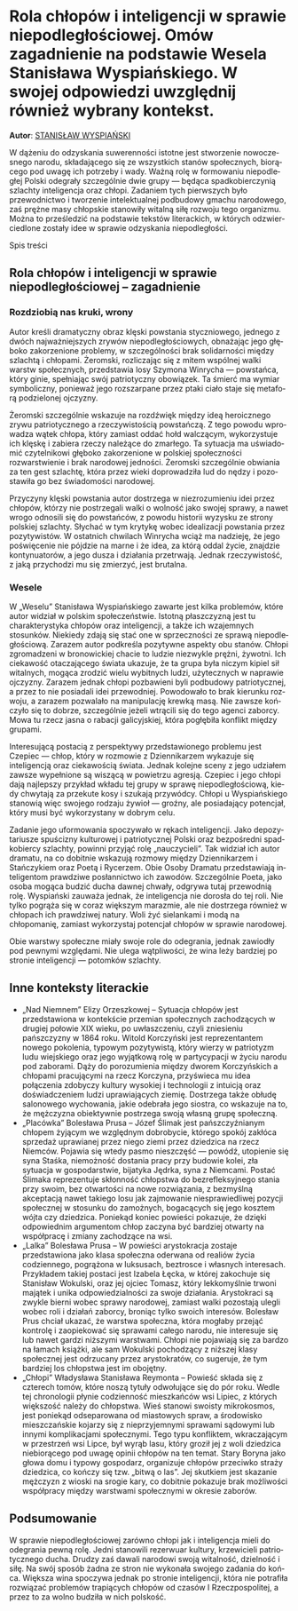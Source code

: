 # Rola chłopów i inteligencji w sprawie niepodległościowej. Omów zagadnienie na podstawie Wesela Stanisława Wyspiańskiego. W swojej odpowiedzi uwzględnij również wybrany kontekst.

**Autor**: [STANISŁAW WYSPIAŃSKI](https://poezja.org/wz/Stanislaw_Wyspianski/)

W dą­że­niu do od­zy­ska­nia su­we­ren­no­ści istot­ne jest stwo­rze­nie no­wo­cze­sne­go na­ro­du, skła­da­ją­ce­go się ze wszyst­kich sta­nów spo­łecz­nych, bio­rą­ce­go pod uwa­gę ich po­trze­by i wady. Waż­ną rolę w for­mo­wa­niu nie­pod­le­głej Pol­ski ode­gra­ły szcze­gól­nie dwie grupy — będąca spadkobierczynią szlachty inteligencja oraz chłopi. Za­da­niem tych pierw­szych było przewodnictwo i tworzenie intelektualnej podbudowy gmachu narodowego, zaś pręż­ne masy chłop­skie sta­no­wi­ły witalną siłę rozwoju tego organizmu. Moż­na to prze­śle­dzić na pod­sta­wie tek­stów li­te­rac­kich, w któ­rych od­zwier­cie­dlo­ne zo­sta­ły idee w spra­wie od­zy­ska­nia nie­pod­le­gło­ści.

Spis treści



## Rola chłopów i inteligencji w sprawie niepodległościowej – zagadnienie

### Rozdziobią nas kruki, wrony

Au­tor kre­śli dramatyczny obraz klęski powstania styczniowego, jed­ne­go z dwóch naj­waż­niej­szych zry­wów nie­pod­le­gło­ścio­wych, ob­na­ża­jąc jego głę­bo­ko za­ko­rze­nio­ne pro­ble­my, w szcze­gól­no­ści brak solidarności między szlachtą i chłopami. Żerom­ski, roz­li­cza­jąc się z mi­tem wspól­nej wal­ki warstw spo­łecz­nych, przed­sta­wia losy Szy­mo­na Win­ry­cha — po­wstań­ca, któ­ry gi­nie, speł­nia­jąc swój pa­trio­tycz­ny obo­wią­zek. Ta śmierć ma wy­miar sym­bo­licz­ny, po­nie­waż jego roz­szar­pa­ne przez pta­ki cia­ło sta­je się me­ta­fo­rą po­dzie­lo­nej oj­czy­zny.

Żerom­ski szcze­gól­nie wska­zu­je na rozdźwięk między ideą heroicznego zrywu patriotycznego a rzeczywistością powstańczą. Z tego po­wo­du wpro­wa­dza wą­tek chło­pa, któ­ry za­miast od­dać hołd wal­czą­cym, wy­ko­rzy­stu­je ich klę­skę i za­bie­ra rze­czy na­le­żą­ce do zmar­łe­go. Ta sy­tu­acja ma uświa­do­mić czy­tel­ni­ko­wi głęboko zakorzenione w polskiej społeczności rozwarstwienie i brak narodowej jedności. Żerom­ski szcze­gól­nie ob­wia­nia za ten gest szlach­tę, któ­ra przez wie­ki do­pro­wa­dzi­ła lud do nę­dzy i po­zo­sta­wi­ła go bez świa­do­mo­ści na­ro­do­wej.



Przy­czy­ny klę­ski po­wsta­nia au­tor do­strze­ga w niezrozumieniu idei przez chłopów, któ­rzy nie po­strze­ga­li wal­ki o wol­ność jako swo­jej spra­wy, a na­wet wro­go od­no­si­li się do po­wstań­ców, z po­wo­du historii wyzysku ze strony polskiej szlachty. Sły­chać w tym kry­ty­kę wo­bec ide­ali­za­cji po­wsta­nia przez po­zy­ty­wi­stów. W ostat­nich chwi­lach Win­ry­cha wciąż ma na­dzie­ję, że jego po­świę­ce­nie nie pój­dzie na mar­ne i że idea, za któ­rą od­dal ży­cie, znaj­dzie kon­ty­nu­ato­rów, a jego du­sza i dzia­ła­nia prze­trwa­ją. Jed­nak rze­czy­wi­stość, z jaką przy­cho­dzi mu się zmie­rzyć, jest bru­tal­na.

### Wesele

W „We­se­lu” Sta­ni­sła­wa Wy­spiań­skie­go za­war­te jest kil­ka pro­ble­mów, któ­re au­tor wi­dział w pol­skim spo­łe­czeń­stwie. Istot­ną płasz­czy­zną jest tu charakterystyka chłopów oraz inteligencji, a także ich wzajemnych stosunków. Nie­kie­dy zda­ją się stać one w sprzecz­no­ści ze spra­wą nie­pod­le­gło­ścio­wą. Za­ra­zem au­tor pod­kre­śla po­zy­tyw­ne aspek­ty obu sta­nów. Chłopi zgromadzeni w bronowickiej chacie to ludzie niezwykle prężni, żywotni. Ich ciekawość otaczającego świata uka­zu­je, że ta gru­pa była ni­czym ki­piel sił wi­tal­nych, mo­gą­ca zro­dzić wie­lu wy­bit­nych lu­dzi, uży­tecz­nych w na­pra­wie oj­czy­zny. Za­ra­zem jed­nak chłopi pozbawieni byli podbudowy patriotycznej, a przez to nie posiadali idei przewodniej. Po­wo­do­wa­ło to brak kie­run­ku roz­wo­ju, a za­ra­zem po­zwa­la­ło na manipulację krew­ką masą. Nie za­wsze koń­czy­ło się to do­brze, szcze­gól­nie je­że­li wtrą­ci­li się do tego agen­ci za­bor­cy. Mowa tu rzecz ja­sna o rabacji galicyjskiej, któ­ra po­głę­bi­ła kon­flikt mię­dzy gru­pa­mi.



In­te­re­su­ją­cą po­sta­cią z per­spek­ty­wy przed­sta­wio­ne­go pro­ble­mu jest Czepiec — chłop, który w rozmowie z Dziennikarzem wykazuje się inteligencją oraz ciekawością świata. Jed­nak ko­lej­ne sce­ny z jego udzia­łem za­wsze wy­peł­nio­ne są wi­szą­cą w po­wie­trzu agre­sją. Cze­piec i jego chło­pi dają naj­lep­szy przy­kład wkła­du tej gru­py w spra­wę nie­pod­le­gło­ścio­wą, kie­dy chwy­ta­ją za prze­ku­te kosy i szu­ka­ją przy­wód­cy. Chło­pi u Wy­spiań­skie­go sta­no­wią więc swo­je­go ro­dza­ju żywioł — groźny, ale posiadający potencjał, któ­ry musi być wy­ko­rzy­sta­ny w do­brym celu.

Za­da­nie jego ufor­mo­wa­nia spo­czy­wa­ło w rę­kach in­te­li­gen­cji. Jako de­po­zy­ta­riu­sze spu­ści­zny kul­tu­ro­wej i pa­trio­tycz­nej Pol­ski oraz bez­po­śred­ni spad­ko­bier­cy szlach­ty, powinni przyjąć rolę „nauczycieli”. Tak wi­dział ich au­tor dra­ma­tu, na co do­bit­nie wska­zu­ją rozmowy między Dziennikarzem i Stańczykiem oraz Poetą i Rycerzem. Obie Oso­by Dra­ma­tu przed­sta­wia­ją in­te­li­gen­tom praw­dzi­we po­słan­nic­two ich za­wo­dów. Szcze­gól­nie Po­eta, jako oso­ba mo­gą­ca bu­dzić du­cha daw­nej chwa­ły, od­gry­wa tu­taj prze­wod­nią rolę. Wy­spiań­ski za­uwa­ża jed­nak, że inteligencja nie dorosła do tej roli. Nie tyl­ko po­grą­ża się w co­raz więk­szym ma­ra­zmie, ale nie do­strze­ga rów­nież w chło­pach ich praw­dzi­wej na­tu­ry. Woli żyć sielankami i modą na chłopomanię, za­miast wy­ko­rzy­staj po­ten­cjał chło­pów w spra­wie na­ro­do­wej.



Obie war­stwy spo­łecz­ne miały swoje role do odegrania, jednak zawiodły pod pewnymi względami. Nie ule­ga wąt­pli­wo­ści, że wina leży bardziej po stronie inteligencji — potomków szlachty.

## Inne konteksty literackie

- „Nad Niemnem” Elizy Orzeszkowej – Sytuacja chłopów jest przedstawiona w kontekście przemian społecznych zachodzących w drugiej połowie XIX wieku, po uwłaszczeniu, czyli zniesieniu pańszczyzny w 1864 roku. Witold Korczyński jest reprezentantem nowego pokolenia, typowym pozytywistą, który wierzy w patriotyzm ludu wiejskiego oraz jego wyjątkową rolę w partycypacji w życiu narodu pod zaborami. Dąży do porozumienia między dworem Korczyńskich a chłopami pracującymi na rzecz Korczyna, przyświeca mu idea połączenia zdobyczy kultury wysokiej i technologii z intuicją oraz doświadczeniem ludzi uprawiających ziemię. Dostrzega także obłudę salonowego wychowania, jakie odebrała jego siostra, co wskazuje na to, że mężczyzna obiektywnie postrzega swoją własną grupę społeczną.
- „Placówka” Bolesława Prusa – Józef Ślimak jest pańszczyźnianym chłopem żyjącym we względnym dobrobycie, którego spokój zakłóca sprzedaż uprawianej przez niego ziemi przez dziedzica na rzecz Niemców. Pojawia się wtedy pasmo nieszczęść — powódź, utopienie się syna Staśka, niemożność dostania pracy przy budowie kolei, zła sytuacja w gospodarstwie, bijatyka Jędrka, syna z Niemcami. Postać Ślimaka reprezentuje skłonność chłopstwa do bezrefleksyjnego stania przy swoim, bez otwartości na nowe rozwiązania, z bezmyślną akceptacją nawet takiego losu jak zajmowanie niesprawiedliwej pozycji społecznej w stosunku do zamożnych, bogacących się jego kosztem wójta czy dziedzica. Poniekąd koniec powieści pokazuje, że dzięki odpowiednim argumentom chłop zaczyna być bardziej otwarty na współpracę i zmiany zachodzące na wsi.
- „Lalka” Bolesława Prusa – W powieści arystokracja zostaje przedstawiona jako klasa społeczna oderwana od realiów życia codziennego, pogrążona w luksusach, beztrosce i własnych interesach. Przykładem takiej postaci jest Izabela Łęcka, w której zakochuje się Stanisław Wokulski, oraz jej ojciec Tomasz, który lekkomyślnie trwoni majątek i unika odpowiedzialności za swoje działania. Arystokraci są zwykle bierni wobec sprawy narodowej, zamiast walki pozostają ulegli wobec roli i działań zaborcy, broniąc tylko swoich interesów. Bolesław Prus chciał ukazać, że warstwa społeczna, która mogłaby przejąć kontrolę i zaopiekować się sprawami całego narodu, nie interesuje się lub nawet gardzi niższymi warstwami. Chłopi nie pojawiają się za bardzo na łamach książki, ale sam Wokulski pochodzący z niższej klasy społecznej jest odrzucany przez arystokratów, co sugeruje, że tym bardziej los chłopstwa jest im obojętny.
- „Chłopi” Władysława Stanisława Reymonta – Powieść składa się z czterech tomów, które noszą tytuły odwołujące się do pór roku. Wedle tej chronologii płynie codzienność mieszkańców wsi Lipiec, z których większość należy do chłopstwa. Wieś stanowi swoisty mikrokosmos, jest poniekąd odseparowana od miastowych spraw, a środowisko mieszczańskie kojarzy się z nieprzyjemnymi sprawami sądowymi lub innymi komplikacjami społecznymi. Tego typu konfliktem, wkraczającym w przestrzeń wsi Lipce, był wyrąb lasu, który groził jej z woli dziedzica niebiorącego pod uwagę opinii chłopów na ten temat. Stary Boryna jako głowa domu i typowy gospodarz, organizuje chłopów przeciwko straży dziedzica, co kończy się tzw. „bitwą o las”. Jej skutkiem jest skazanie mężczyzn z wioski na srogie kary, co dobitnie pokazuje brak możliwości współpracy między warstwami społecznymi w okresie zaborów.

## Podsumowanie

W spra­wie nie­pod­le­gło­ścio­wej za­rów­no chło­pi jak i in­te­li­gen­cja mie­li do ode­gra­nia pew­ną rolę. Jed­ni sta­no­wi­li re­zer­wu­ar kul­tu­ry, krze­wi­cie­li pa­trio­tycz­ne­go du­cha. Dru­dzy zaś da­wa­li na­ro­do­wi swo­ją wi­tal­ność, dziel­ność i siłę. Na swój spo­sób żad­na ze stron nie wy­ko­na­ła swo­je­go za­da­nia do koń­ca. Więk­sza wina spo­czy­wa jed­nak po stro­nie in­te­li­gen­cji, któ­ra nie po­tra­fi­ła roz­wią­zać pro­ble­mów tra­pią­cych chło­pów od cza­sów I Rzecz­po­spo­li­tej, a przez to za wol­no bu­dzi­ła w nich pol­skość.

